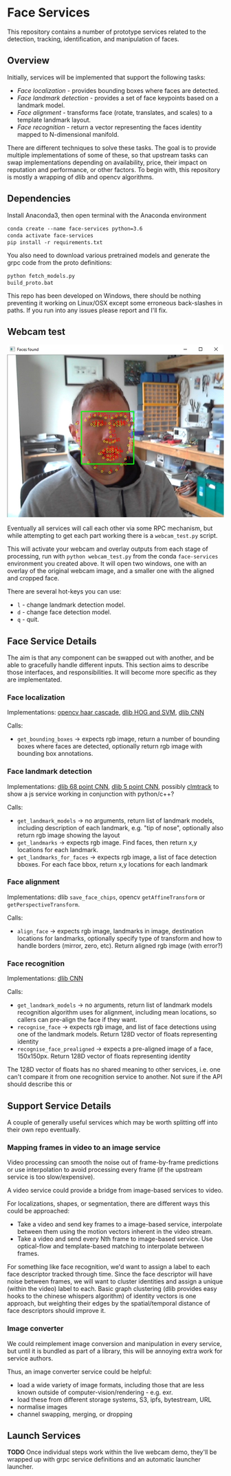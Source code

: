 # Face Services

This repository contains a number of prototype services related to the detection, tracking, identification, and manipulation
of faces.

## Overview

Initially, services will be implemented that support the following tasks:

- *Face localization* - provides bounding boxes where faces are detected.
- *Face landmark detection* - provides a set of face keypoints based on a landmark model.
- *Face alignment* - transforms face (rotate, translates, and scales) to a template landmark layout.
- *Face recognition* - return a vector representing the faces identity mapped to N-dimensional manifold.

There are different techniques to solve these tasks. The goal is to provide multiple implementations of some of these,
so that upstream tasks can swap implementations depending on availability, price, their impact on reputation and performance,
or other factors. To begin with, this repository is mostly a wrapping of dlib and opencv algorithms. 

## Dependencies

Install Anaconda3, then open terminal with the Anaconda environment

```
conda create --name face-services python=3.6
conda activate face-services
pip install -r requirements.txt
```

You also need to download various pretrained models and generate the grpc code from the proto definitions:

```
python fetch_models.py
build_proto.bat
```

This repo has been developed on Windows, there should be nothing preventing it working on Linux/OSX except some
erroneous back-slashes in paths. If you run into any issues please report and I'll fix.

## Webcam test

![alt text](example_webcam.jpg)

Eventually all services will call each other via some RPC mechanism, but while attempting to get each part working
there is a `webcam_test.py` script.

This will activate your webcam and overlay outputs from each stage of processing, run with `python webcam_test.py`
from the conda `face-services` environment you created above. It will open two windows, one with an overlay of the
original webcam image, and a smaller one with the aligned and cropped face.

There are several hot-keys you can use:
- `l` - change landmark detection model.
- `d` - change face detection model.
- `q` - quit.

## Face Service Details

The aim is that any component can be swapped out with another, and be able to gracefully handle different inputs.
This section aims to describe those interfaces, and responsibilities. It will become more specific as they are 
implementated.

### Face localization

Implementations: [opencv haar cascade](https://docs.opencv.org/3.4.1/d7/d8b/tutorial_py_face_detection.html),
[dlib HOG and SVM](https://github.com/davisking/dlib/blob/master/python_examples/face_detector.py),
[dlib CNN](https://github.com/davisking/dlib/blob/master/python_examples/cnn_face_detector.py)

Calls:
- `get_bounding_boxes` -> expects rgb image, return a number of bounding boxes where faces are detected,
optionally return rgb image with bounding box annotations.

### Face landmark detection

Implementations: [dlib 68 point CNN](https://github.com/davisking/dlib/blob/master/python_examples/face_landmark_detection.py),
[dlib 5 point CNN](http://blog.dlib.net/2017/09/fast-multiclass-object-detection-in.html),
possibly [clmtrack](https://github.com/auduno/clmtrackr) to show a js service working in conjunction with python/c++?

Calls:
- `get_landmark_models` -> no arguments, return list of landmark models, including description of each landmark,
  e.g. "tip of nose", optionally also return rgb image showing the layout 
- `get_landmarks` -> expects rgb image. Find faces, then return x,y locations for each landmark.
- `get_landmarks_for_faces` -> expects rgb image, a list of face detection bboxes.
  For each face bbox, return x,y locations for each landmark

### Face alignment

Implementations: dlib `save_face_chips`, opencv `getAffineTransform` or `getPerspectiveTransform`.

Calls:
- `align_face` -> expects rgb image, landmarks in image, destination locations for landmarks, optionally
  specify type of transform and how to handle borders (mirror, zero, etc). Return aligned rgb image (with error?)

### Face recognition

Implementations: [dlib CNN](https://github.com/davisking/dlib/blob/master/python_examples/face_recognition.py) 

Calls:
- `get_landmark_models` -> no arguments, return list of landmark models recognition algorithm uses for alignment, including
mean locations, so callers can pre-align the face if they want.
- `recognise_face` -> expects rgb image, and list of face detections using one of the landmark models.
  Return 128D vector of floats representing identity
- `recognise_face_prealigned` -> expects a pre-aligned image of a face, 150x150px.
  Return 128D vector of floats representing identity

The 128D vector of floats has no shared meaning to other services, i.e. one can't compare it from one
recognition service to another. Not sure if the API should describe this or

## Support Service Details

A couple of generally useful services which may be worth splitting off into their own repo eventually.

### Mapping frames in video to an image service

Video processing can smooth the noise out of frame-by-frame
predictions or use interpolation to avoid processing every frame (if the upstream service is too slow/expensive).

A video service could provide a bridge from image-based services to video.

For localizations, shapes, or segmentation, there are different ways this could be approached:
- Take a video and send key frames to a image-based service, interpolate between them using the motion vectors
  inherent in the video stream.
- Take a video and send every Nth frame to image-based service. Use optical-flow and template-based matching
  to interpolate between frames.

For something like face recognition, we'd want to assign a label to each face descriptor tracked through time.
Since the face descriptor will have noise between frames, we will want to cluster identities and assign a
unique (within the video) label to each. Basic graph clustering (dlib provides easy hooks to the chinese whispers algorithm)
of identity vectors is one approach, but weighting their edges by the spatial/temporal distance of face descriptors
should improve it.

### Image converter

We could reimplement image conversion and manipulation in every service, but until
it is bundled as part of a library, this will be annoying extra work for service authors.

Thus, an image converter service could be helpful:

- load a wide variety of image formats, including those that are less known outside of
  computer-vision/rendering - e.g. exr.
- load these from different storage systems, S3, ipfs, bytestream, URL
- normalise images
- channel swapping, merging, or dropping

## Launch Services

**TODO** Once individual steps work within the live webcam demo, they'll be wrapped up with grpc service definitions and
an automatic launcher launcher.